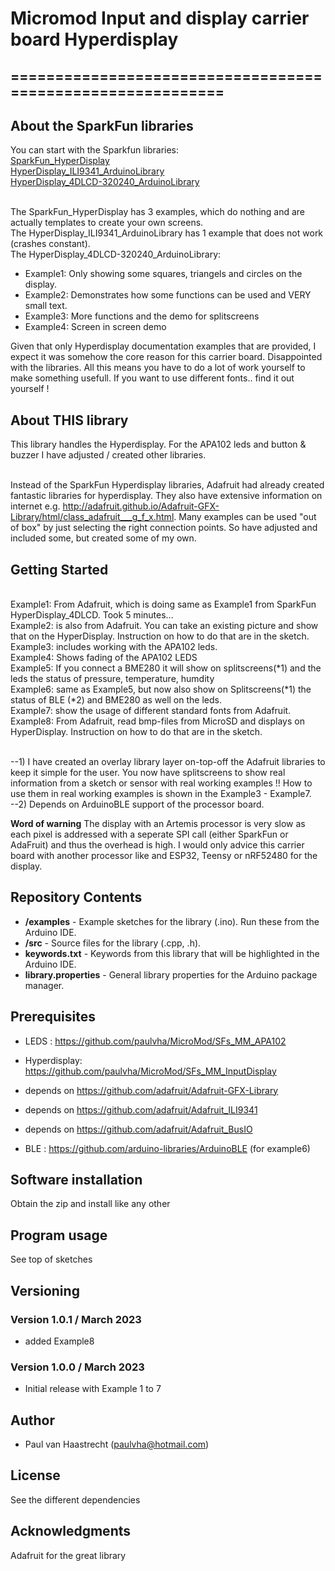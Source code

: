 # Micromod Input and display carrier board Hyperdisplay

## ===========================================================

## About the SparkFun libraries

You can start with the Sparkfun libraries:
<br>[SparkFun_HyperDisplay](https://github.com/sparkfun/SparkFun_HyperDisplay/archive/master.zip)
<br>[HyperDisplay_ILI9341_ArduinoLibrary](https://github.com/sparkfun/HyperDisplay_ILI9341_ArduinoLibrary/archive/master.zip)
<br>[HyperDisplay_4DLCD-320240_ArduinoLibrary](https://github.com/sparkfun/HyperDisplay_4DLCD-320240_ArduinoLibrary/archive/master.zip)

<br>The SparkFun_HyperDisplay has 3 examples, which do nothing and are actually templates to create your own screens.
<br>The HyperDisplay_ILI9341_ArduinoLibrary has 1 example that does not work (crashes constant).
<br>The HyperDisplay_4DLCD-320240_ArduinoLibrary:
* Example1: Only showing some squares, triangels and circles on the display.
* Example2: Demonstrates how some functions can be used and VERY small text.
* Example3: More functions and the demo for splitscreens
* Example4: Screen in screen demo

Given that only Hyperdisplay documentation examples that are provided, I expect it was somehow the core reason for this carrier board. Disappointed with the libraries. All this means you have to do a lot of work yourself to make something usefull. If you want to use different fonts.. find it out yourself !

## About THIS library
This library handles the Hyperdisplay. For the APA102 leds and button & buzzer I have adjusted / created other libraries.

<br> Instead of the SparkFun Hyperdisplay libraries, Adafruit had already created fantastic libraries for hyperdisplay. They also have extensive information on internet e.g. http://adafruit.github.io/Adafruit-GFX-Library/html/class_adafruit___g_f_x.html. Many examples can be used "out of box" by just selecting the right connection points. So have adjusted and included some, but created some of my own.

## Getting Started

<br>Example1: From Adafruit, which is doing same as Example1 from SparkFun HyperDisplay_4DLCD. Took 5 minutes...
<br>Example2: is also from Adafruit. You can take an existing picture and show that on the HyperDisplay. Instruction on how to do that are in the sketch.
<br>Example3: includes working with the APA102 leds.
<br>Example4: Shows fading of the APA102 LEDS
<br>Example5: If you connect a BME280 it will show on splitscreens(*1) and the leds the status of pressure, temperature, humdity
<br>Example6: same as Example5, but now also show on Splitscreens(*1) the status of BLE (*2) and BME280 as well on the leds.
<br>Example7: show the usage of different standard fonts from Adafruit.
<br>Example8: From Adafruit, read bmp-files from MicroSD and displays on HyperDisplay. Instruction on how to do that are in the sketch.

<br>--1) I have created an overlay library layer on-top-off the Adafruit libraries to keep it simple for the user. You now have splitscreens to show real information from a sketch or sensor with real working examples !! How to use them in real working examples is shown in the Example3 - Example7.
<br>--2) Depends on ArduinoBLE support of the processor board.

**Word of warning**
The display with an Artemis processor is very slow as each pixel is addressed with a seperate SPI call (either SparkFun or AdaFruit) and thus the overhead is high. I would only advice this carrier board with another processor like and ESP32, Teensy or nRF52480 for the display.

## Repository Contents

* **/examples** - Example sketches for the library (.ino). Run these from the Arduino IDE.
* **/src** - Source files for the library (.cpp, .h).
* **keywords.txt** - Keywords from this library that will be highlighted in the Arduino IDE.
* **library.properties** - General library properties for the Arduino package manager.

## Prerequisites
* LEDS : https://github.com/paulvha/MicroMod/SFs_MM_APA102

* Hyperdisplay: https://github.com/paulvha/MicroMod/SFs_MM_InputDisplay
*  depends on https://github.com/adafruit/Adafruit-GFX-Library
*  depends on https://github.com/adafruit/Adafruit_ILI9341
*  depends on https://github.com/adafruit/Adafruit_BusIO

* BLE : https://github.com/arduino-libraries/ArduinoBLE (for example6)

## Software installation
Obtain the zip and install like any other

## Program usage
See top of sketches

## Versioning

### Version 1.0.1 / March 2023
 * added Example8

### Version 1.0.0 / March 2023
 * Initial release with Example 1 to 7

## Author
 * Paul van Haastrecht (paulvha@hotmail.com)

## License
See the different dependencies

## Acknowledgments
Adafruit for the great library

